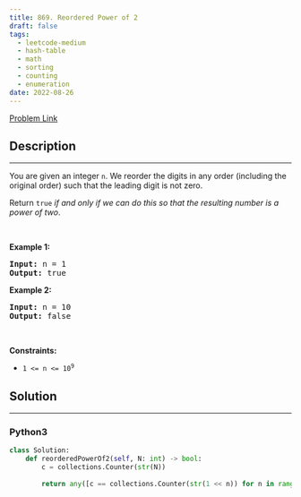 ```yaml
---
title: 869. Reordered Power of 2
draft: false
tags: 
  - leetcode-medium
  - hash-table
  - math
  - sorting
  - counting
  - enumeration
date: 2022-08-26
---
```


[Problem Link](https://leetcode.com/problems/reordered-power-of-2/)

## Description

---
<p>You are given an integer <code>n</code>. We reorder the digits in any order (including the original order) such that the leading digit is not zero.</p>

<p>Return <code>true</code> <em>if and only if we can do this so that the resulting number is a power of two</em>.</p>

<p>&nbsp;</p>
<p><strong class="example">Example 1:</strong></p>

<pre>
<strong>Input:</strong> n = 1
<strong>Output:</strong> true
</pre>

<p><strong class="example">Example 2:</strong></p>

<pre>
<strong>Input:</strong> n = 10
<strong>Output:</strong> false
</pre>

<p>&nbsp;</p>
<p><strong>Constraints:</strong></p>

<ul>
	<li><code>1 &lt;= n &lt;= 10<sup>9</sup></code></li>
</ul>


## Solution

---
### Python3
``` py title='reordered-power-of-2'
class Solution:
    def reorderedPowerOf2(self, N: int) -> bool:
        c = collections.Counter(str(N))
        
        return any([c == collections.Counter(str(1 << n)) for n in range(30)])
```

